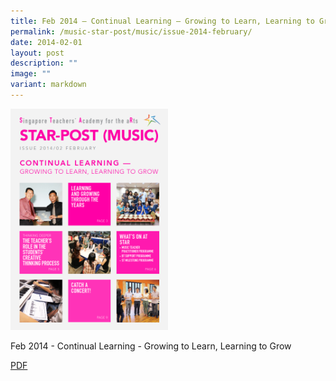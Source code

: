 ```yaml
---
title: Feb 2014 – Continual Learning – Growing to Learn, Learning to Grow
permalink: /music-star-post/music/issue-2014-february/
date: 2014-02-01
layout: post
description: ""
image: ""
variant: markdown
---
```

<img src="/images/ghj.png" style="width:50%">
		 
Feb 2014 - Continual Learning - Growing to Learn, Learning to Grow

[PDF](/files/27495fd6e_u2052.pdf)